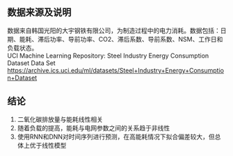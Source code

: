 ## 数据来源及说明
数据来自韩国光阳的大宇钢铁有限公司，为制造过程中的电力消耗。数据包括：日期、能耗、滞后功率、导前功率、CO2、滞后系数、导前系数、NSM、工作日和负载状态。  
UCI Machine Learning Repository: Steel Industry Energy Consumption Dataset Data Set  
https://archive.ics.uci.edu/ml/datasets/Steel+Industry+Energy+Consumption+Dataset

## 结论
1.	二氧化碳排放量与能耗线性相关  
2.	随着负载的提高，能耗与电网参数之间的关系趋于非线性  
3.	使用RNN和DNN对时间序列进行预测，在高能耗情况下拟合偏差较大，但总体上优于线性模型  

